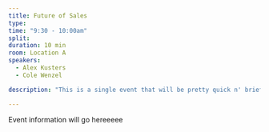 ```yaml
---
title: Future of Sales
type: 
time: "9:30 - 10:00am"
split: 
duration: 10 min
room: Location A
speakers:
  - Alex Kusters
  - Cole Wenzel

description: "This is a single event that will be pretty quick n' brief"

---
```


Event information will go hereeeee
